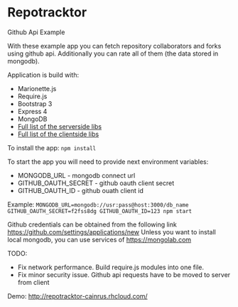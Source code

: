 # Repotracktor
Github Api Example

With these example app you can fetch repository collaborators and forks using github api.
Additionally you can rate all of them (the data stored in mongodb). 

Application is build with:
* Marionette.js
* Require.js
* Bootstrap 3
* Express 4
* MongoDB
* [Full list of the serverside libs](package.json)
* [Full list of the clientside libs](bower.json)

To install the app:
```npm install```

To start the app you will need to provide next environment variables:
* MONGODB_URL - mongodb connect url
* GITHUB_OAUTH_SECRET - github oauth client secret
* GITHUB_OAUTH_ID - github ouath client id

Example:
```MONGODB_URL=mongodb://usr:pass@host:3000/db_name GITHUB_OAUTH_SECRET=f2fss8dg GITHUB_OAUTH_ID=123 npm start```

Github credentials can be obtained from the following link https://github.com/settings/applications/new
Unless you want to install local mongodb, you can use services of https://mongolab.com

TODO:
* Fix network performance. Build require.js modules into one file.
* Fix minor security issue. Github api requests have to be moved to server from client

Demo:
http://repotracktor-cainrus.rhcloud.com/
